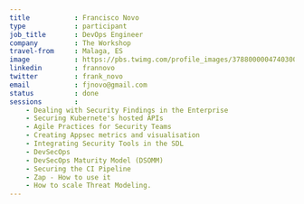 ```yaml
---
title           : Francisco Novo
type            : participant
job_title       : DevOps Engineer
company         : The Workshop
travel-from     : Malaga, ES
image           : https://pbs.twimg.com/profile_images/378800000474030050/e2d3d915fb56f536ee1374e2d6ca63ee_400x400.jpeg
linkedin        : frannovo
twitter         : frank_novo
email           : fjnovo@gmail.com
status          : done
sessions        :
    - Dealing with Security Findings in the Enterprise
    - Securing Kubernete's hosted APIs
    - Agile Practices for Security Teams
    - Creating Appsec metrics and visualisation
    - Integrating Security Tools in the SDL
    - DevSecOps
    - DevSecOps Maturity Model (DSOMM)
    - Securing the CI Pipeline
    - Zap - How to use it
    - How to scale Threat Modeling.
---
```


<!-- put more details about participant here -->
